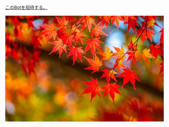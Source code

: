 <a href="https://discord.com/oauth2/authorize?client_id=1259436641848791092&permissions=8&integration_type=0&scope=bot+applications.commands">このBotを招待する。</a><br><br>
<img src="12201520_615.jpg">
